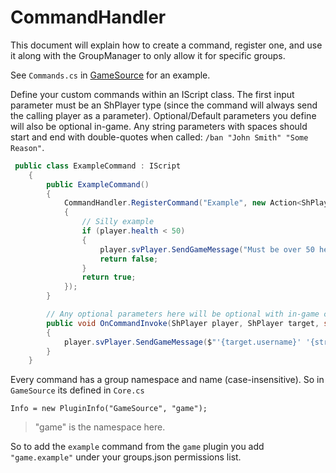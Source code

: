 # CommandHandler

This document will explain how to create a command, register one, and use it along with the GroupManager to only allow it for specific groups.

See `Commands.cs` in [GameSource](https://github.com/broke-protocol/broke-protocol/blob/master/GameSource/Commands.cs) for an example.

Define your custom commands within an IScript class. The first input parameter must be an ShPlayer type (since the command will always send the calling player as a parameter). Optional/Default parameters you define will also be optional in-game. Any string parameters with spaces should start and end with double-quotes when called: `/ban "John Smith" "Some Reason"`.

```csharp
 public class ExampleCommand : IScript
    {
        public ExampleCommand()
        {
            CommandHandler.RegisterCommand("Example", new Action<ShPlayer, ShPlayer, string, string, byte, int, float>(OnCommandInvoke), (player, command) =>
            {
                // Silly example
                if (player.health < 50)
                {
                    player.svPlayer.SendGameMessage("Must be over 50 health to use this command");
                    return false;
                }
                return true;
            });
        }

        // Any optional parameters here will be optional with in-game commands too
        public void OnCommandInvoke(ShPlayer player, ShPlayer target, string string1 = "default1", string string2 = "default2", byte byte1 = 1, int int1 = 2, float float1 = 3f)
        {
            player.svPlayer.SendGameMessage($"'{target.username}' '{string1}' '{string2}' '{byte1}' '{int1}' '{float1}'");
        }
    }
```

Every command has a group namespace and name (case-insensitive).
So in `GameSource` its defined in `Core.cs` 

```Info = new PluginInfo("GameSource", "game");```

>"game" is the namespace here.

So to add the `example` command from the `game` plugin you add `"game.example"` under your groups.json permissions list.
